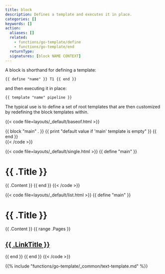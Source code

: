 ```yaml
---
title: block
description: Defines a template and executes it in place.
categories: []
keywords: []
action:
  aliases: []
  related:
    - functions/go-template/define
    - functions/go-template/end
  returnType:
  signatures: [block NAME CONTEXT]
---
```


A block is shorthand for defining a template:

```go-html-template
{{ define "name" }} T1 {{ end }}
```

and then executing it in place:

```go-html-template
{{ template "name" pipeline }}
```
The typical use is to define a set of root templates that are then customized by redefining the block templates within.

{{< code file=layouts/_default/baseof.html >}}
<body>
  <main>
    {{ block "main" . }}
      {{ print "default value if 'main' template is empty" }}
    {{ end }}
  </main>
</body>
{{< /code >}}

{{< code file=layouts/_default/single.html >}}
{{ define "main" }}
  <h1>{{ .Title }}</h1>
  {{ .Content }}
{{ end }}
{{< /code >}}

{{< code file=layouts/_default/list.html >}}
{{ define "main" }}
  <h1>{{ .Title }}</h1>
  {{ .Content }}
  {{ range .Pages }}
    <h2><a href="{{ .RelPermalink }}">{{ .LinkTitle }}</a></h2>
  {{ end }}
{{ end }}
{{< /code >}}

{{% include "functions/go-template/_common/text-template.md" %}}
